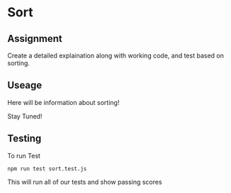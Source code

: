 # Sort

## Assignment

Create a detailed explaination along with working code, and test based on sorting.

## Useage

Here will be information about sorting!

Stay Tuned!

## Testing

To run Test

`npm run test sort.test.js`

This will run all of our tests and show passing scores
